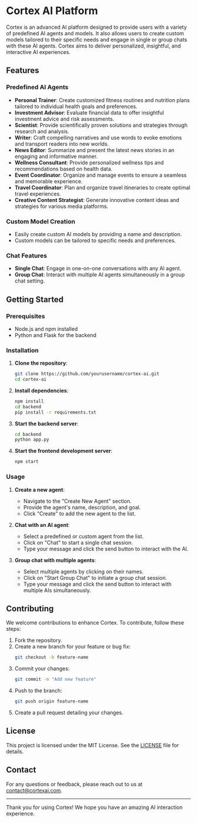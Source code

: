 # Cortex AI Platform

Cortex is an advanced AI platform designed to provide users with a variety of predefined AI agents and models. It also allows users to create custom models tailored to their specific needs and engage in single or group chats with these AI agents. Cortex aims to deliver personalized, insightful, and interactive AI experiences.

## Features

### Predefined AI Agents
- **Personal Trainer**: Create customized fitness routines and nutrition plans tailored to individual health goals and preferences.
- **Investment Advisor**: Evaluate financial data to offer insightful investment advice and risk assessments.
- **Scientist**: Provide scientifically proven solutions and strategies through research and analysis.
- **Writer**: Craft compelling narratives and use words to evoke emotions and transport readers into new worlds.
- **News Editor**: Summarize and present the latest news stories in an engaging and informative manner.
- **Wellness Consultant**: Provide personalized wellness tips and recommendations based on health data.
- **Event Coordinator**: Organize and manage events to ensure a seamless and memorable experience.
- **Travel Coordinator**: Plan and organize travel itineraries to create optimal travel experiences.
- **Creative Content Strategist**: Generate innovative content ideas and strategies for various media platforms.

### Custom Model Creation
- Easily create custom AI models by providing a name and description.
- Custom models can be tailored to specific needs and preferences.

### Chat Features
- **Single Chat**: Engage in one-on-one conversations with any AI agent.
- **Group Chat**: Interact with multiple AI agents simultaneously in a group chat setting.

## Getting Started

### Prerequisites
- Node.js and npm installed
- Python and Flask for the backend

### Installation

1. **Clone the repository**:
    ```bash
    git clone https://github.com/yourusername/cortex-ai.git
    cd cortex-ai
    ```

2. **Install dependencies**:
    ```bash
    npm install
    cd backend
    pip install -r requirements.txt
    ```

3. **Start the backend server**:
    ```bash
    cd backend
    python app.py
    ```

4. **Start the frontend development server**:
    ```bash
    npm start
    ```

### Usage

1. **Create a new agent**:
    - Navigate to the "Create New Agent" section.
    - Provide the agent's name, description, and goal.
    - Click "Create" to add the new agent to the list.

2. **Chat with an AI agent**:
    - Select a predefined or custom agent from the list.
    - Click on "Chat" to start a single chat session.
    - Type your message and click the send button to interact with the AI.

3. **Group chat with multiple agents**:
    - Select multiple agents by clicking on their names.
    - Click on "Start Group Chat" to initiate a group chat session.
    - Type your message and click the send button to interact with multiple AIs simultaneously.

## Contributing

We welcome contributions to enhance Cortex. To contribute, follow these steps:

1. Fork the repository.
2. Create a new branch for your feature or bug fix:
    ```bash
    git checkout -b feature-name
    ```
3. Commit your changes:
    ```bash
    git commit -m "Add new feature"
    ```
4. Push to the branch:
    ```bash
    git push origin feature-name
    ```
5. Create a pull request detailing your changes.

## License

This project is licensed under the MIT License. See the [LICENSE](LICENSE) file for details.

## Contact

For any questions or feedback, please reach out to us at [contact@cortexai.com](mailto:contact@cortexai.com).

---

Thank you for using Cortex! We hope you have an amazing AI interaction experience.

